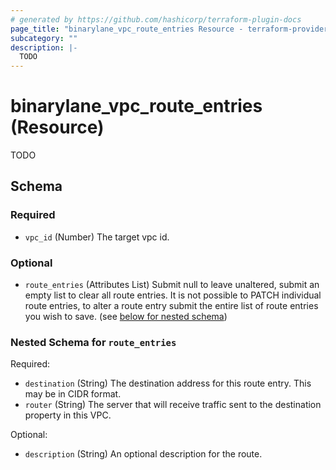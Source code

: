 ```yaml
---
# generated by https://github.com/hashicorp/terraform-plugin-docs
page_title: "binarylane_vpc_route_entries Resource - terraform-provider-binarylane"
subcategory: ""
description: |-
  TODO
---
```


# binarylane_vpc_route_entries (Resource)

TODO



<!-- schema generated by tfplugindocs -->
## Schema

### Required

- `vpc_id` (Number) The target vpc id.

### Optional

- `route_entries` (Attributes List) Submit null to leave unaltered, submit an empty list to clear all route entries. It is not possible to PATCH individual route entries, to alter a route entry submit the entire list of route entries you wish to save. (see [below for nested schema](#nestedatt--route_entries))

<a id="nestedatt--route_entries"></a>
### Nested Schema for `route_entries`

Required:

- `destination` (String) The destination address for this route entry. This may be in CIDR format.
- `router` (String) The server that will receive traffic sent to the destination property in this VPC.

Optional:

- `description` (String) An optional description for the route.
